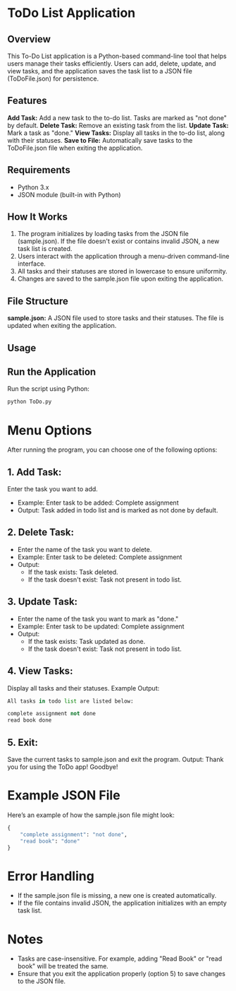 # ToDo List Application
## Overview
This To-Do List application is a Python-based command-line tool that helps users manage their tasks efficiently. Users can add, delete, update, and view tasks, and the application saves the task list to a JSON file (ToDoFile.json) for persistence.

## Features
**Add Task:** Add a new task to the to-do list. Tasks are marked as "not done" by default.
**Delete Task:** Remove an existing task from the list.
**Update Task:** Mark a task as "done."
**View Tasks:** Display all tasks in the to-do list, along with their statuses.
**Save to File:** Automatically save tasks to the ToDoFile.json file when exiting the application.

## Requirements
- Python 3.x
- JSON module (built-in with Python)

## How It Works
1. The program initializes by loading tasks from the JSON file (sample.json). If the file doesn't exist or contains invalid JSON, a new task list is created.
2. Users interact with the application through a menu-driven command-line interface.
3. All tasks and their statuses are stored in lowercase to ensure uniformity.
4. Changes are saved to the sample.json file upon exiting the application.

## File Structure
**sample.json:** A JSON file used to store tasks and their statuses. The file is updated when exiting the application.

## Usage
## Run the Application
Run the script using Python:

```python
python ToDo.py
```
# Menu Options
After running the program, you can choose one of the following options:

## 1. Add Task:

Enter the task you want to add.
- Example: Enter task to be added: Complete assignment
- Output: Task added in todo list and is marked as not done by default.
## 2. Delete Task:

- Enter the name of the task you want to delete.
- Example: Enter task to be deleted: Complete assignment
- Output:
    - If the task exists: Task deleted.
    - If the task doesn't exist: Task not present in todo list.
## 3. Update Task:

- Enter the name of the task you want to mark as "done."
- Example: Enter task to be updated: Complete assignment
- Output:
   - If the task exists: Task updated as done.
   - If the task doesn't exist: Task not present in todo list.
## 4. View Tasks:

Display all tasks and their statuses.
Example Output:
```python
All tasks in todo list are listed below:

complete assignment not done
read book done
```
## 5. Exit:

Save the current tasks to sample.json and exit the program.
Output: Thank you for using the ToDo app! Goodbye!

# Example JSON File
Here’s an example of how the sample.json file might look:
```python
{
    "complete assignment": "not done",
    "read book": "done"
}
```

# Error Handling
- If the sample.json file is missing, a new one is created automatically.
- If the file contains invalid JSON, the application initializes with an empty task list.
# Notes
- Tasks are case-insensitive. For example, adding "Read Book" or "read book" will be treated the same.
- Ensure that you exit the application properly (option 5) to save changes to the JSON file.
